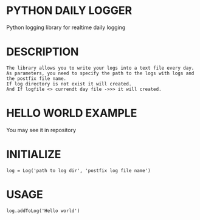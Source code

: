 # PYTHON DAILY LOGGER
Python logging library for realtime daily logging 

# DESCRIPTION
    The library allows you to write your logs into a text file every day. 
    As parameters, you need to specify the path to the logs with logs and the postfix file name.
    If log directory is not exist it will created. 
    And If logfile <> currendt day file ->>> it will created.

# HELLO WORLD EXAMPLE
  You may see it in repository

# INITIALIZE
    log = Log('path to log dir', 'postfix log file name')
  
# USAGE
    log.addToLog('Hello world')


